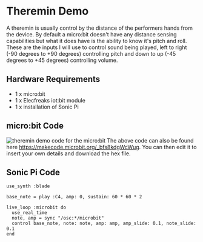 # Theremin Demo

A theremin is usually control by the distance of the performers hands from the device. By default a micro:bit doesn't have any distance sensing capabilities but what it does have is the ability to know it's pitch and roll. These are the inputs I will use to control sound being played, left to right (-90 degrees to +90 degrees) controlling pitch and down to up (-45 degrees to +45 degrees) controlling volume.


## Hardware Requirements

* 1 x micro:bit
* 1 x Elecfreaks iot:bit module
* 1 x installation of Sonic Pi


## micro:bit Code

![theremin demo code for the micro:bit](https://github.com/RBilsland/pxt-sonicpiosc/blob/master/images/thereminDemoMicrobit.png)
The above code can also be found here https://makecode.microbit.org/_bfs8kdgWcWug. You can then edit it to insert your own details and download the hex file.


## Sonic Pi Code

```sonicpi
use_synth :blade

base_note = play :C4, amp: 0, sustain: 60 * 60 * 2

live_loop :microbit do
  use_real_time
  note, amp = sync "/osc:*/microbit"
  control base_note, note: note, amp: amp, amp_slide: 0.1, note_slide: 0.1
end
```
